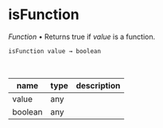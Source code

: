 # isFunction

_Function_ &bull; Returns true if _value_ is a function.

<pre><code>isFunction value &rarr; boolean</code></pre>
<br>

| name | type | description |
|------|------|-------------|
|value|any||
|boolean|any||


